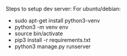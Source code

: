 Steps to setup dev server:
For ubuntu/debian:

-  sudo apt-get install python3-venv
-  python3 -m venv env
-  source bin/activate
-  pip3 install -r requirements.txt
-  python3 manage.py runserver